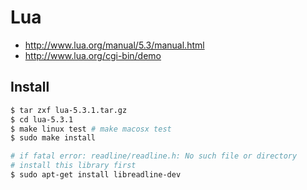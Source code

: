 # Lua
- http://www.lua.org/manual/5.3/manual.html
- http://www.lua.org/cgi-bin/demo

## Install
```bash
$ tar zxf lua-5.3.1.tar.gz
$ cd lua-5.3.1
$ make linux test # make macosx test
$ sudo make install

# if fatal error: readline/readline.h: No such file or directory
# install this library first
$ sudo apt-get install libreadline-dev 
```
